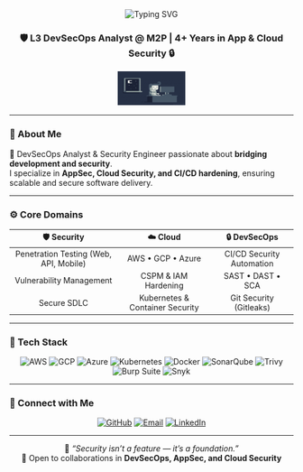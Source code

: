 <!-- Typing Intro -->
<div align="center">
  <img src="https://readme-typing-svg.herokuapp.com?font=Fira+Code&weight=600&size=28&duration=3000&pause=1000&color=3BA9FC&center=true&vCenter=true&width=600&lines=Hi+%F0%9F%91%8B%2C+I'm+Narayanan;DevSecOps+Analyst+%7C+Security+Engineer;Cloud+%26+Application+Security+Expert" alt="Typing SVG" />
</div>

<!-- Title -->
<h3 align="center">🛡️ L3 DevSecOps Analyst @ M2P | 4+ Years in App & Cloud Security 🔒</h3>

<!-- Banner or GIF -->
<div align="center">
  <img src="https://raw.githubusercontent.com/Narayanan-info/Narayanan-info/main/g1.gif" width="120" height="60" alt="Security Animation"/>
</div>

---

### 🧩 About Me
🚀 DevSecOps Analyst & Security Engineer passionate about **bridging development and security**.  
I specialize in **AppSec, Cloud Security, and CI/CD hardening**, ensuring scalable and secure software delivery.

---

### ⚙️ Core Domains

| 🛡️ Security | ☁️ Cloud | 🔒 DevSecOps |
|:------------:|:---------:|:-------------:|
| Penetration Testing (Web, API, Mobile) | AWS • GCP • Azure | CI/CD Security Automation |
| Vulnerability Management | CSPM & IAM Hardening | SAST • DAST • SCA |
| Secure SDLC | Kubernetes & Container Security | Git Security (Gitleaks) |

---

### 🧰 Tech Stack

<div align="center">

![AWS](https://img.shields.io/badge/AWS-232F3E?style=for-the-badge&logo=amazonaws&logoColor=white)
![GCP](https://img.shields.io/badge/GCP-4285F4?style=for-the-badge&logo=googlecloud&logoColor=white)
![Azure](https://img.shields.io/badge/Azure-0078D4?style=for-the-badge&logo=microsoftazure&logoColor=white)
![Kubernetes](https://img.shields.io/badge/Kubernetes-326CE5?style=for-the-badge&logo=kubernetes&logoColor=white)
![Docker](https://img.shields.io/badge/Docker-0db7ed?style=for-the-badge&logo=docker&logoColor=white)
![SonarQube](https://img.shields.io/badge/SonarQube-4E9BCD?style=for-the-badge&logo=sonarqube&logoColor=white)
![Trivy](https://img.shields.io/badge/Trivy-2496ED?style=for-the-badge&logo=aqua&logoColor=white)
![Burp Suite](https://img.shields.io/badge/Burp_Suite-FF6633?style=for-the-badge&logo=burpsuite&logoColor=white)
![Snyk](https://img.shields.io/badge/Snyk-4C4A73?style=for-the-badge&logo=snyk&logoColor=white)

</div>

---

### 🤝 Connect with Me

<div align="center">

[![GitHub](https://img.shields.io/badge/GitHub-100000?style=for-the-badge&logo=github&logoColor=white)](https://github.com/Narayanan-info)
[![Email](https://img.shields.io/badge/Email-D14836?style=for-the-badge&logo=gmail&logoColor=white)](mailto:narayanan.k.info@gmail.com)
[![LinkedIn](https://img.shields.io/badge/LinkedIn-0077b5?style=for-the-badge&logo=linkedin&logoColor=white)](https://linkedin.com/in/narayanan-k1)

</div>

---

<div align="center">

💬 *“Security isn’t a feature — it’s a foundation.”*  
🔗 Open to collaborations in **DevSecOps, AppSec, and Cloud Security**  

</div>
